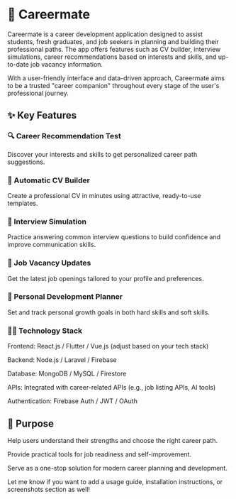 # 💼 Careermate

Careermate is a career development application designed to assist students, fresh graduates, and job seekers in planning and building their professional paths. The app offers features such as CV builder, interview simulations, career recommendations based on interests and skills, and up-to-date job vacancy information.

With a user-friendly interface and data-driven approach, Careermate aims to be a trusted "career companion" throughout every stage of the user's professional journey.

## ✨ Key Features

### 🔍 Career Recommendation Test

Discover your interests and skills to get personalized career path suggestions.

### 📄 Automatic CV Builder

Create a professional CV in minutes using attractive, ready-to-use templates.

### 🎤 Interview Simulation

Practice answering common interview questions to build confidence and improve communication skills.

### 📢 Job Vacancy Updates

Get the latest job openings tailored to your profile and preferences.

### 🎯 Personal Development Planner

Set and track personal growth goals in both hard skills and soft skills.

### 🧑‍💻 Technology Stack

Frontend: React.js / Flutter / Vue.js (adjust based on your tech stack)

Backend: Node.js / Laravel / Firebase

Database: MongoDB / MySQL / Firestore

APIs: Integrated with career-related APIs (e.g., job listing APIs, AI tools)

Authentication: Firebase Auth / JWT / OAuth

## 🚀 Purpose

Help users understand their strengths and choose the right career path.

Provide practical tools for job readiness and self-improvement.

Serve as a one-stop solution for modern career planning and development.

Let me know if you want to add a usage guide, installation instructions, or screenshots section as well!
